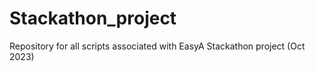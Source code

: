 # Stackathon_project
Repository for all scripts associated with EasyA Stackathon project (Oct 2023) 
